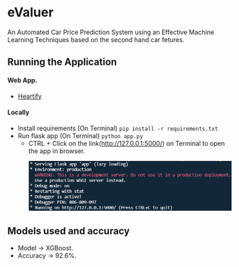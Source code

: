 # eValuer
An Automated Car Price Prediction System using an Effective Machine Learning Techniques based on the second hand car fetures.

## Running the Application
#### Web App.
- [Heartify](https://valuer-app.herokuapp.com/)

#### Locally
- Install requirements (On Terminal) 
   `pip install -r requirements.txt`
- Run flask app (On Terminal)
    `python app.py`
    - CTRL + Click on the link(http://127.0.0.1:5000/) on Terminal to open the app in browser.
         <p align="center">
         <img src="https://github.com/rutvikraj/eValuer/blob/main/static/images/img-01.png"/>
         </p>

## Models used and accuracy
- Model -> XGBoost.
- Accuracy -> 92.6%.
